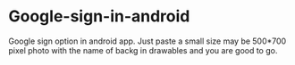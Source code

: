 # Google-sign-in-android
Google sign option in android app. 
Just paste a small size may be 500*700 pixel photo with the name of backg in drawables and you are good to go.

